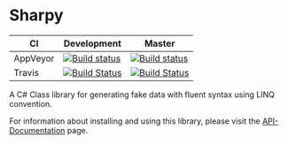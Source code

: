 # Sharpy


| CI       | Development                                                                                                                                                                        | Master                                                                                                                                                                        |
|----------|------------------------------------------------------------------------------------------------------------------------------------------------------------------------------------|-------------------------------------------------------------------------------------------------------------------------------------------------------------------------------|
| AppVeyor | [![Build status](https://ci.appveyor.com/api/projects/status/7xxovtd60q5gl3ln/branch/development?svg=true)](https://ci.appveyor.com/project/inputfalken/sharpy/branch/development) | [![Build status](https://ci.appveyor.com/api/projects/status/7xxovtd60q5gl3ln/branch/master?svg=true)](https://ci.appveyor.com/project/inputfalken/sharpy/branch/master) |
| Travis   | [![Build Status](https://travis-ci.org/inputfalken/Sharpy.svg?branch=development)](https://travis-ci.org/inputfalken/Sharpy)                                                       | [![Build Status](https://travis-ci.org/inputfalken/Sharpy.svg?branch=master)](https://travis-ci.org/inputfalken/Sharpy)                                                       |

A C# Class library for generating fake data with fluent syntax using LINQ convention.

For information about installing and using this library, please visit the [API-Documentation](https://inputfalken.github.io/Sharpy/) page.
